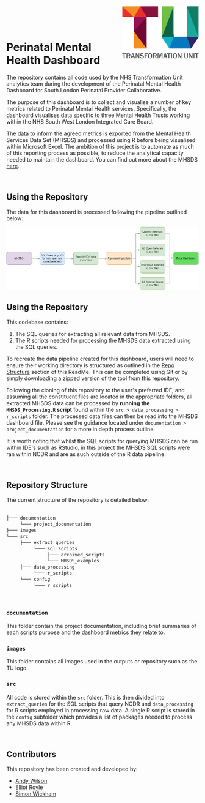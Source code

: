 <img src="images/TU_logo_large.png" alt="TU logo" width="200" align="right"/>

<br/>

<br/>

<br/>

# Perinatal Mental Health Dashboard

The repository contains all code used by the NHS Transformation Unit analytics team during the development of the Perinatal Mental Health Dashboard for South London Perinatal Provider Collaborative.

The purpose of this dashboard is to collect and visualise a number of key metrics related to Perinatal Mental Health services. Specifically, the dashboard visualises data specific to three Mental Health Trusts working within the NHS South West London Integrated Care Board. 

The data to inform the agreed metrics is exported from the Mental Health Services Data Set (MHSDS) and processed using R before being visualised within Microsoft Excel. The ambition of this project is to automate as much of this reporting process as possible, to reduce the analytical capacity needed to maintain the dashboard. You can find out more about the MHSDS [here](https://digital.nhs.uk/data-and-information/data-collections-and-data-sets/data-sets/mental-health-services-data-set).

<br/>

## Using the Repository

The data for this dashboard is processed following the pipeline outlined below:

<img src="images/data_pipeline.png" alt="data pipeline" width="1000" align="centre"/>

<br/>

## Using the Repository

This codebase contains:

1. The SQL queries for extracting all relevant data from MHSDS.
2. The R scripts needed for processing the MHSDS data extracted using the SQL queries.

To recreate the data pipeline created for this dashboard, users will need to ensure their working directory is structured as outlined in the [Repo Structure](#repo-structure) section of this ReadMe. This can be completed using Git or by simply downloading a zipped version of the tool from this repository.

Following the cloning of this repository to the user's preferred IDE, and assuming all the constituent files are located in the appropriate folders, all extracted MHSDS data can be processed by **running the `MHSDS_Processing.R` script** found within the `src > data_processing > r_scripts` folder. The processed data files can then be read into the MHSDS dashboard file. Please see the guidance located under `documentation > project_documentation` for a more in depth process outline.

It is worth noting that whilst the SQL scripts for querying MHSDS can be run within IDE's such as RStudio, in this project the MHSDS SQL scripts were ran within NCDR and are as such outside of the R data pipeline.

<br/>

## Repository Structure

The current structure of the repository is detailed below:

``` plaintext

├─── documentation
     └─── project_documentation
├─── images
└─── src
     ├─── extract_queries
          └─── sql_scripts
               ├─── archived_scripts
               └─── MHSDS_examples
     ├─── data_processing
          └─── r_scripts
     └─── config
          └─── r_scripts

```

<br/>

### `documentation`
This folder contain the project documentation, including brief summaries of each scripts purpose and the dashboard metrics they relate to.

### `images`
This folder contains all images used in the outputs or repository such as the TU logo.

### `src`
All code is stored within the `src` folder. This is then divided into `extract_queries` for the SQL scripts that query NCDR and `data_processing` for R scripts employed in processing raw data. A single R script is stored in the `config` subfolder which provides a list of packages needed to process any MHSDS data within R.


<br/>

## Contributors

This repository has been created and developed by:
-   [Andy Wilson](https://github.com/ASW-Analyst)
-   [Elliot Royle](https://github.com/elliotroyle)
-   [Simon Wickham](https://github.com/SiWickham)
